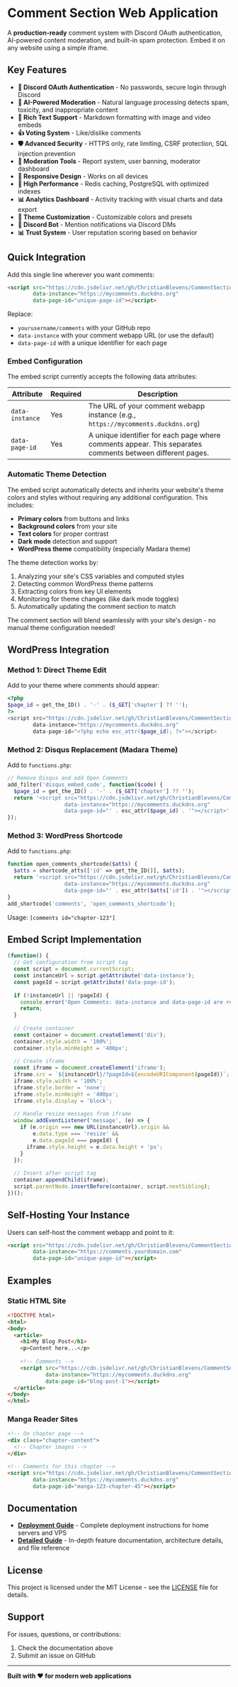 # Comment Section Web Application

A **production-ready** comment system with Discord OAuth authentication, AI-powered content moderation, and built-in spam protection. Embed it on any website using a simple iframe.

## Key Features

- **🔐 Discord OAuth Authentication** - No passwords, secure login through Discord
- **🤖 AI-Powered Moderation** - Natural language processing detects spam, toxicity, and inappropriate content
- **💬 Rich Text Support** - Markdown formatting with image and video embeds
- **👍 Voting System** - Like/dislike comments
- **🛡️ Advanced Security** - HTTPS only, rate limiting, CSRF protection, SQL injection prevention
- **👮 Moderation Tools** - Report system, user banning, moderator dashboard
- **📱 Responsive Design** - Works on all devices
- **🚀 High Performance** - Redis caching, PostgreSQL with optimized indexes
- **📊 Analytics Dashboard** - Activity tracking with visual charts and data export
- **🎨 Theme Customization** - Customizable colors and presets
- **🤖 Discord Bot** - Mention notifications via Discord DMs
- **📊 Trust System** - User reputation scoring based on behavior

## Quick Integration

Add this single line wherever you want comments:

```html
<script src="https://cdn.jsdelivr.net/gh/ChristianBlevens/CommentSectionWebApp@main/embed.js" 
        data-instance="https://mycomments.duckdns.org" 
        data-page-id="unique-page-id"></script>
```

Replace:
- `yourusername/comments` with your GitHub repo
- `data-instance` with your comment webapp URL (or use the default)
- `data-page-id` with a unique identifier for each page

### Embed Configuration

The embed script currently accepts the following data attributes:

| Attribute | Required | Description |
|-----------|----------|-------------|
| `data-instance` | Yes | The URL of your comment webapp instance (e.g., `https://mycomments.duckdns.org`) |
| `data-page-id` | Yes | A unique identifier for each page where comments appear. This separates comments between different pages. |

### Automatic Theme Detection

The embed script automatically detects and inherits your website's theme colors and styles without requiring any additional configuration. This includes:

- **Primary colors** from buttons and links
- **Background colors** from your site  
- **Text colors** for proper contrast
- **Dark mode** detection and support
- **WordPress theme** compatibility (especially Madara theme)

The theme detection works by:
1. Analyzing your site's CSS variables and computed styles
2. Detecting common WordPress theme patterns
3. Extracting colors from key UI elements
4. Monitoring for theme changes (like dark mode toggles)
5. Automatically updating the comment section to match

The comment section will blend seamlessly with your site's design - no manual theme configuration needed!

## WordPress Integration

### Method 1: Direct Theme Edit
Add to your theme where comments should appear:
```php
<?php
$page_id = get_the_ID() . '-' . ($_GET['chapter'] ?? '');
?>
<script src="https://cdn.jsdelivr.net/gh/ChristianBlevens/CommentSectionWebApp@main/embed.js" 
        data-instance="https://mycomments.duckdns.org" 
        data-page-id="<?php echo esc_attr($page_id); ?>"></script>
```

### Method 2: Disqus Replacement (Madara Theme)
Add to `functions.php`:
```php
// Remove Disqus and add Open Comments
add_filter('disqus_embed_code', function($code) {
  $page_id = get_the_ID() . '-' . ($_GET['chapter'] ?? '');
  return '<script src="https://cdn.jsdelivr.net/gh/ChristianBlevens/CommentSectionWebApp@main/embed.js" 
                  data-instance="https://mycomments.duckdns.org" 
                  data-page-id="' . esc_attr($page_id) . '"></script>';
});
```

### Method 3: WordPress Shortcode
Add to `functions.php`:
```php
function open_comments_shortcode($atts) {
  $atts = shortcode_atts(['id' => get_the_ID()], $atts);
  return '<script src="https://cdn.jsdelivr.net/gh/ChristianBlevens/CommentSectionWebApp@main/embed.js" 
                  data-instance="https://mycomments.duckdns.org" 
                  data-page-id="' . esc_attr($atts['id']) . '"></script>';
}
add_shortcode('comments', 'open_comments_shortcode');
```

Usage: `[comments id="chapter-123"]`

## Embed Script Implementation

```javascript
(function() {
  // Get configuration from script tag
  const script = document.currentScript;
  const instanceUrl = script.getAttribute('data-instance');
  const pageId = script.getAttribute('data-page-id');
  
  if (!instanceUrl || !pageId) {
    console.error('Open Comments: data-instance and data-page-id are required');
    return;
  }
  
  // Create container
  const container = document.createElement('div');
  container.style.width = '100%';
  container.style.minHeight = '400px';
  
  // Create iframe
  const iframe = document.createElement('iframe');
  iframe.src = `${instanceUrl}/?pageId=${encodeURIComponent(pageId)}`;
  iframe.style.width = '100%';
  iframe.style.border = 'none';
  iframe.style.minHeight = '400px';
  iframe.style.display = 'block';
  
  // Handle resize messages from iframe
  window.addEventListener('message', (e) => {
    if (e.origin === new URL(instanceUrl).origin && 
        e.data.type === 'resize' && 
        e.data.pageId === pageId) {
      iframe.style.height = e.data.height + 'px';
    }
  });
  
  // Insert after script tag
  container.appendChild(iframe);
  script.parentNode.insertBefore(container, script.nextSibling);
})();
```

## Self-Hosting Your Instance

Users can self-host the comment webapp and point to it:
```html
<script src="https://cdn.jsdelivr.net/gh/ChristianBlevens/CommentSectionWebApp@main/embed.js" 
        data-instance="https://comments.yourdomain.com" 
        data-page-id="unique-page-id"></script>
```

## Examples

### Static HTML Site
```html
<!DOCTYPE html>
<html>
<body>
  <article>
    <h1>My Blog Post</h1>
    <p>Content here...</p>
    
    <!-- Comments -->
    <script src="https://cdn.jsdelivr.net/gh/ChristianBlevens/CommentSectionWebApp@main/embed.js" 
            data-instance="https://mycomments.duckdns.org" 
            data-page-id="blog-post-1"></script>
  </article>
</body>
</html>
```

### Manga Reader Sites
```html
<!-- On chapter page -->
<div class="chapter-content">
  <!-- Chapter images -->
</div>

<!-- Comments for this chapter -->
<script src="https://cdn.jsdelivr.net/gh/ChristianBlevens/CommentSectionWebApp@main/embed.js" 
        data-instance="https://mycomments.duckdns.org" 
        data-page-id="manga-123-chapter-45"></script>
```

## Documentation

- **[Deployment Guide](DEPLOYMENT.md)** - Complete deployment instructions for home servers and VPS
- **[Detailed Guide](DETAILED_GUIDE.md)** - In-depth feature documentation, architecture details, and file reference

## License

This project is licensed under the MIT License - see the [LICENSE](LICENSE) file for details.

## Support

For issues, questions, or contributions:
1. Check the documentation above
2. Submit an issue on GitHub

---

**Built with ❤️ for modern web applications**
